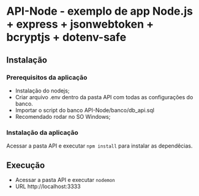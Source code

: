 # API-Node - exemplo de app Node.js + express + jsonwebtoken + bcryptjs + dotenv-safe
## Instalação
### Prerequisitos da aplicação
* Instalação do nodejs;
* Criar arquivo .env dentro da pasta API com todas as configurações do banco.
* Importar o script do banco API-Node/banco/db_api.sql
* Recomendado rodar no SO Windows;
### Instalação da aplicação
Acessar a pasta API e executar ``npm install`` para instalar as dependêcias.
## Execução
* Acessar a pasta API e executar ```nodemon```
* URL http://localhost:3333
